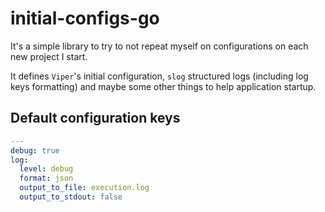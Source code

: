 # initial-configs-go #

It's a simple library to try to not repeat myself on
configurations on each new project I start.

It defines `Viper`'s initial configuration,
`slog` structured logs (including log keys
formatting) and maybe some other
things to help application startup.


## Default configuration keys ##

```yaml
---
debug: true
log:
  level: debug
  format: json
  output_to_file: execution.log
  output_to_stdout: false

```
